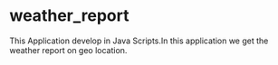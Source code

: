 # weather_report

This Application develop in Java Scripts.In this application we get the weather report on geo location.
